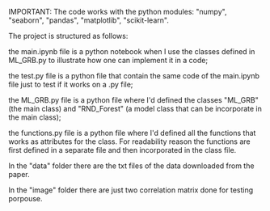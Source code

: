 IMPORTANT: The code works with the python modules: "numpy", "seaborn", "pandas", "matplotlib", "scikit-learn".

The project is structured as follows:

the main.ipynb file is a python notebook when I use the classes defined in ML_GRB.py to illustrate how one can implement it in a code;

the test.py file is a python file that contain the same code of the main.ipynb file just to test if it works on a .py file;

the ML_GRB.py file is a python file where I'd defined the classes "ML_GRB" (the main class) and "RND_Forest" (a model class that can be incorporate in the main class);

the functions.py file is a python file where I'd defined all the functions that works as attributes for the class. For readability reason the functions are first 
defined in a separate file and then incorporated in the class file.

In the "data" folder there are the txt files of the data downloaded from the paper.

In the "image" folder there are just two correlation matrix done for testing porpouse.
